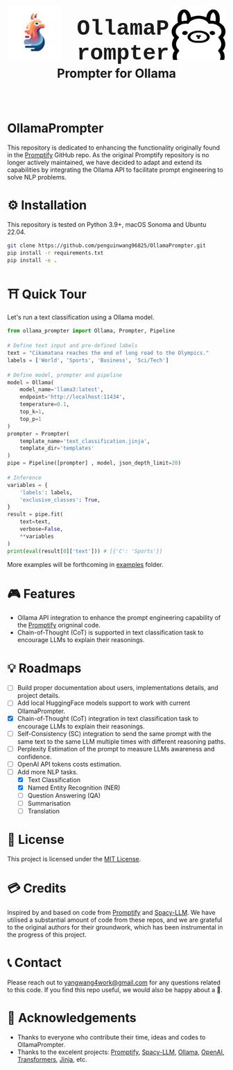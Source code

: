 <a href=""><img src="docs/imgs/ollama.png" width="125" height="125" align="right" /></a>
<a href=""><img src="docs/imgs/logo.png" width="125" height="125" align="left" style="margin-right:30px" /></a>

<h1 align="center">
<span style="font: bold 38pt'Courier New';">OllamaPrompter</span>
<br>Prompter for Ollama
</h1>
<br><br>

# OllamaPrompter

This repository is dedicated to enhancing the functionality originally found in the [Promptify](https://github.com/promptslab/Promptify) GitHub repo. As the original Promptify repository is no longer actively maintained, we have decided to adapt and extend its capabilities by integrating the Ollama API to facilitate prompt engineering to solve NLP problems.

# ⚙️ Installation

This repository is tested on Python 3.9+, macOS Sonoma and Ubuntu 22.04.

```bash
git clone https://github.com/penguinwang96825/OllamaPrompter.git
pip install -r requirements.txt
pip install -e .
```

# ⛩️ Quick Tour

Let's run a text classification using a Ollama model.

```python
from ollama_prompter import Ollama, Prompter, Pipeline

# Define text input and pre-defined labels
text = "Cikamatana reaches the end of long road to the Olympics."
labels = ['World', 'Sports', 'Business', 'Sci/Tech']

# Define model, prompter and pipeline
model = Ollama(
    model_name='llama3:latest', 
    endpoint='http://localhost:11434', 
    temperature=0.1, 
    top_k=1, 
    top_p=1
)
prompter = Prompter(
    template_name='text_classification.jinja', 
    template_dir='templates'
)
pipe = Pipeline([prompter] , model, json_depth_limit=20)

# Inference
variables = {
    'labels': labels, 
    'exclusive_classes': True, 
}
result = pipe.fit(
    text=text, 
    verbose=False, 
    **variables
)
print(eval(result[0]['text'])) # [{'C': 'Sports'}]
```

More examples will be forthcoming in [examples](https://github.com/penguinwang96825/OllamaPrompter/tree/master/examples) folder.

# 🎮 Features

 - Ollama API integration to enhance the prompt engineering capability of the [Promptify](https://github.com/promptslab/Promptify) origninal code.
 - Chain-of-Thought (CoT) is supported in text classification task to encourage LLMs to explain their reasonings.

# 💡 Roadmaps

 - [ ] Build proper documentation about users, implementations details, and project details.
 - [ ] Add local HuggingFace models support to work with current OllamaPrompter.
 - [x] Chain-of-Thought (CoT) integration in text classification task to encourage LLMs to explain their reasonings.
 - [ ] Self-Consistency (SC) integration to send the same prompt with the same text to the same LLM multiple times with different reasoning paths.
 - [ ] Perplexity Estimation of the prompt to measure LLMs awareness and confidence.
 - [ ] OpenAI API tokens costs estimation.
 - [ ] Add more NLP tasks.
     - [x] Text Classification
     - [x] Named Entity Recognition (NER)
     - [ ] Question Answering (QA)
     - [ ] Summarisation
     - [ ] Translation

# 📝 License

This project is licensed under the [MIT License](https://github.com/penguinwang96825/OllamaPrompter/blob/main/LICENSE).

# 💳 Credits

Inspired by and based on code from [Promptify](https://github.com/promptslab/Promptify) and [Spacy-LLM](https://github.com/explosion/spacy-llm). We have utilised a substantial amount of code from these repos, and we are grateful to the original authors for their groundwork, which has been instrumental in the progress of this project.

# 📞 Contact

Please reach out to [yangwang4work@gmail.com](mailto:yangwang4work@gmail.com) for any questions related to this code. If you find this repo useful, we would also be happy about a 🌟.

# 📝 Acknowledgements

 - Thanks to everyone who contribute their time, ideas and codes to OllamaPrompter.
 - Thanks to the excelent projects: [Promptify](https://github.com/promptslab/Promptify), [Spacy-LLM](https://github.com/explosion/spacy-llm), [Ollama](https://github.com/ollama/ollama-python), [OpenAI](https://github.com/openai/openai-python), [Transformers](https://github.com/huggingface/transformers), [Jinja](https://github.com/pallets/jinja), etc.